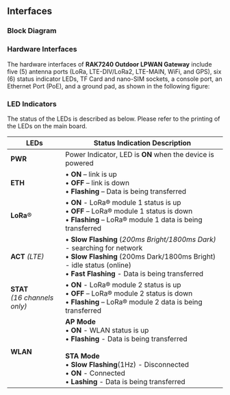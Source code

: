 ## Interfaces

### Block Diagram

<rk-img
  src="/assets/images/datasheet/rak7240/block-diagram.png"
  width="100%"
  figure-number="1"
  caption="RAK7240 Outdoor LPWAN Gateway Block Diagram"
/>


### Hardware Interfaces

The hardware interfaces of **RAK7240 Outdoor LPWAN Gateway** include five (5) antenna ports (LoRa, LTE-DIV/LoRa2, LTE-MAIN, WiFi, and GPS), six (6) status indicator LEDs, TF Card and nano-SIM sockets, a console port, an Ethernet Port (PoE), and a ground pad, as shown in the following figure:

<rk-img
  src="/assets/images/datasheet/rak7240/hardware-interfaces.jpg"
  width="100%"
  figure-number="2"
  caption="RAK7240 Outdoor LPWAN Gateway Hardware Interfaces" 
/>

### LED Indicators

The status of the LEDs is described as below. Please refer to the printing of the LEDs on the main board.

| **LEDs** | **Status Indication Description** | 
| ---- | ---- | 
| **PWR** | Power Indicator, LED is **ON** when the device is powered | 
| **ETH** | • **ON** – link is up <br>• **OFF** – link is down <br>• **Flashing** – Data is being transferred | 
| **LoRa**® | • **ON** - LoRa® module 1 status is up <br>•  **OFF** – LoRa® module 1 status is down <br>• **Flashing** – LoRa® module 1 data is being transferred | 
| **ACT** _(LTE)_ | • **Slow Flashing** (_200ms Bright/1800ms Dark)_ - searching for network <br>• **Slow Flashing** (200ms Dark/1800ms Bright) - idle status (online) <br>• **Fast Flashing** - Data is being transferred | 
| **STAT** <br>_(16 channels only)_ | • **ON** - LoRa® module 2 status is up <br>• **OFF** – LoRa® module 2 status is down <br>• **Flashing** – LoRa® module 2 data is being transferred | 
| **WLAN** | **AP Mode** <br>• **ON** - WLAN status is up <br>• **Flashing** - Data is being transferred<br><br>**STA Mode** <br>•  **Slow Flashing**(1Hz) - Disconnected <br>• **ON** - Connected <br>• **Lashing** - Data is being transferred | 


